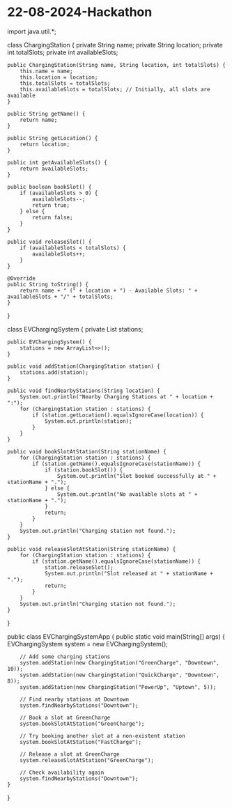 # 22-08-2024-Hackathon

import java.util.*;

class ChargingStation {
    private String name;
    private String location;
    private int totalSlots;
    private int availableSlots;

    public ChargingStation(String name, String location, int totalSlots) {
        this.name = name;
        this.location = location;
        this.totalSlots = totalSlots;
        this.availableSlots = totalSlots; // Initially, all slots are available
    }

    public String getName() {
        return name;
    }

    public String getLocation() {
        return location;
    }

    public int getAvailableSlots() {
        return availableSlots;
    }

    public boolean bookSlot() {
        if (availableSlots > 0) {
            availableSlots--;
            return true;
        } else {
            return false;
        }
    }

    public void releaseSlot() {
        if (availableSlots < totalSlots) {
            availableSlots++;
        }
    }

    @Override
    public String toString() {
        return name + " (" + location + ") - Available Slots: " + availableSlots + "/" + totalSlots;
    }
}

class EVChargingSystem {
    private List<ChargingStation> stations;

    public EVChargingSystem() {
        stations = new ArrayList<>();
    }

    public void addStation(ChargingStation station) {
        stations.add(station);
    }

    public void findNearbyStations(String location) {
        System.out.println("Nearby Charging Stations at " + location + ":");
        for (ChargingStation station : stations) {
            if (station.getLocation().equalsIgnoreCase(location)) {
                System.out.println(station);
            }
        }
    }

    public void bookSlotAtStation(String stationName) {
        for (ChargingStation station : stations) {
            if (station.getName().equalsIgnoreCase(stationName)) {
                if (station.bookSlot()) {
                    System.out.println("Slot booked successfully at " + stationName + ".");
                } else {
                    System.out.println("No available slots at " + stationName + ".");
                }
                return;
            }
        }
        System.out.println("Charging station not found.");
    }

    public void releaseSlotAtStation(String stationName) {
        for (ChargingStation station : stations) {
            if (station.getName().equalsIgnoreCase(stationName)) {
                station.releaseSlot();
                System.out.println("Slot released at " + stationName + ".");
                return;
            }
        }
        System.out.println("Charging station not found.");
    }
}

public class EVChargingSystemApp {
    public static void main(String[] args) {
        EVChargingSystem system = new EVChargingSystem();

        // Add some charging stations
        system.addStation(new ChargingStation("GreenCharge", "Downtown", 10));
        system.addStation(new ChargingStation("QuickCharge", "Downtown", 8));
        system.addStation(new ChargingStation("PowerUp", "Uptown", 5));

        // Find nearby stations at Downtown
        system.findNearbyStations("Downtown");

        // Book a slot at GreenCharge
        system.bookSlotAtStation("GreenCharge");

        // Try booking another slot at a non-existent station
        system.bookSlotAtStation("FastCharge");

        // Release a slot at GreenCharge
        system.releaseSlotAtStation("GreenCharge");

        // Check availability again
        system.findNearbyStations("Downtown");
    }
}

